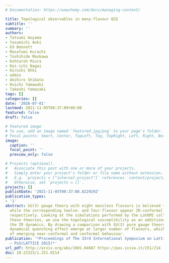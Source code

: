 ```yaml
---
# Documentation: https://wowchemy.com/docs/managing-content/

title: Topological observables in many-flavour QCD
subtitle: ''
summary: ''
authors:
- Tatsumi Aoyama
- Yasumichi Aoki
- Ed Bennett
- Masafumi Kurachi
- Toshihide Maskawa
- Kohtaroh Miura
- Kei-ichi Nagai
- Hiroshi Ohki
- admin
- Akihiro Shibata
- Koichi Yamawaki
- Takeshi Yamazaki
tags: []
categories: []
date: '2016-07-01'
lastmod: 2021-11-05T09:37:09+09:00
featured: false
draft: false

# Featured image
# To use, add an image named `featured.jpg/png` to your page's folder.
# Focal points: Smart, Center, TopLeft, Top, TopRight, Left, Right, BottomLeft, Bottom, BottomRight.
image:
  caption: ''
  focal_point: ''
  preview_only: false

# Projects (optional).
#   Associate this post with one or more of your projects.
#   Simply enter your project's folder or file name without extension.
#   E.g. `projects = ["internal-project"]` references `content/project/deep-learning/index.md`.
#   Otherwise, set `projects = []`.
projects: []
publishDate: '2021-11-05T00:37:08.822929Z'
publication_types:
- '1'
abstract: SU(3) gauge theory with eight massless flavours is believed to be walking,
  while the corresponding twelve- and four-flavour appear IR-conformal and confining
  respectively. Looking at the simulations performed by the LatKMI collaboration of
  these theories, we use the topological susceptibility as an additional probe of
  the IR dynamics. By drawing a comparison with SU(3) pure gauge theory, we see a
  dynamical quenching effect emerge at larger number of flavours, which is suggestive
  of emerging near-conformal and conformal behaviour.
publication: '*Proceedings of The 33rd International Symposium on Lattice Field Theory
  — PoS(LATTICE 2015)*'
url_pdf: http://arxiv.org/abs/1601.04687 https://pos.sissa.it/251/214
doi: 10.22323/1.251.0214
---
```

